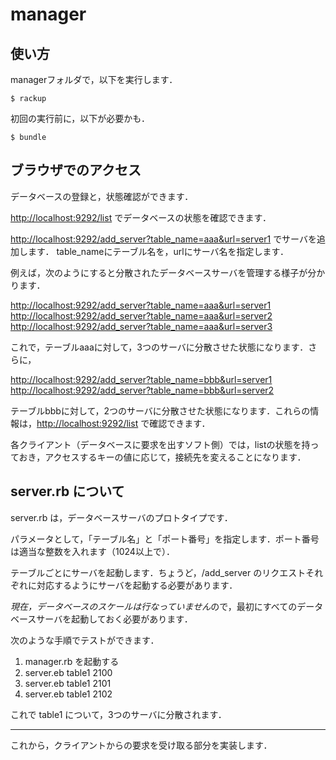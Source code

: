 # manager

## 使い方

managerフォルダで，以下を実行します．

    $ rackup

初回の実行前に，以下が必要かも．

    $ bundle 

## ブラウザでのアクセス

データベースの登録と，状態確認ができます．

<http://localhost:9292/list> でデータベースの状態を確認できます．

<http://localhost:9292/add_server?table_name=aaa&url=server1> でサーバを追加します．
table_nameにテーブル名を，urlにサーバ名を指定します．

例えば，次のようにすると分散されたデータベースサーバを管理する様子が分かります．

<http://localhost:9292/add_server?table_name=aaa&url=server1>
<http://localhost:9292/add_server?table_name=aaa&url=server2>
<http://localhost:9292/add_server?table_name=aaa&url=server3>

これで，テーブルaaaに対して，3つのサーバに分散させた状態になります．さらに，

<http://localhost:9292/add_server?table_name=bbb&url=server1>
<http://localhost:9292/add_server?table_name=bbb&url=server2>

テーブルbbbに対して，2つのサーバに分散させた状態になります．これらの情報は，<http://localhost:9292/list> で確認できます．

各クライアント（データベースに要求を出すソフト側）では，listの状態を持っておき，アクセスするキーの値に応じて，接続先を変えることになります．

## server.rb について

server.rb は，データベースサーバのプロトタイプです．

パラメータとして，「テーブル名」と「ポート番号」を指定します．ポート番号は適当な整数を入れます（1024以上で）．

テーブルごとにサーバを起動します．ちょうど，/add_server のリクエストそれぞれに対応するようにサーバを起動する必要があります．

*現在，データベースのスケールは行なっていません*ので，最初にすべてのデータベースサーバを起動しておく必要があります．

次のような手順でテストができます．

1. manager.rb を起動する
2. server.eb table1 2100
3. server.eb table1 2101
4. server.eb table1 2102

これで table1 について，3つのサーバに分散されます．

----
これから，クライアントからの要求を受け取る部分を実装します．

